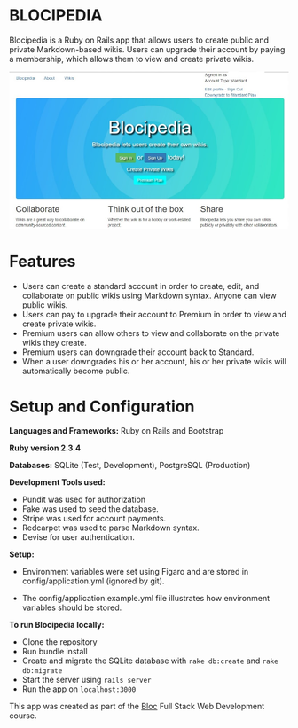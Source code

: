 # BLOCIPEDIA

Blocipedia is a Ruby on Rails app that allows users to create public and private Markdown-based wikis.
Users can upgrade their account by paying a membership, which allows them to view and create private wikis.



![Home Page](/app/assets/images/Inkedblocipediapage_LI2.jpg)



# Features

+ Users can create a standard account in order to create, edit, and collaborate on public wikis using Markdown syntax. Anyone can view public wikis.
+ Users can pay to upgrade their account to Premium in order to view and create private wikis.
+ Premium users can allow others to view and collaborate on the private wikis they create.
+ Premium users can downgrade their account back to Standard.
+ When a user downgrades his or her account, his or her private wikis will automatically become public.

# Setup and Configuration

**Languages and Frameworks:** Ruby on Rails and Bootstrap

**Ruby version 2.3.4**

**Databases:** SQLite (Test, Development), PostgreSQL (Production)

**Development Tools used:**

+ Pundit was used for authorization
+ Fake was used to seed the database.
+ Stripe was used for account payments.
+ Redcarpet was used to parse Markdown syntax.
+ Devise for user authentication.

**Setup:**

+ Environment variables were set using Figaro and are stored in config/application.yml (ignored by git).

+ The config/application.example.yml file illustrates how environment variables should be stored.

**To run Blocipedia locally:**

+ Clone the repository
+ Run bundle install
+ Create and migrate the SQLite database with `rake db:create` and `rake db:migrate`
+ Start the server using `rails server`
+ Run the app on `localhost:3000`


This app was created as part of the [Bloc](www.bloc.io) Full Stack Web Development course.